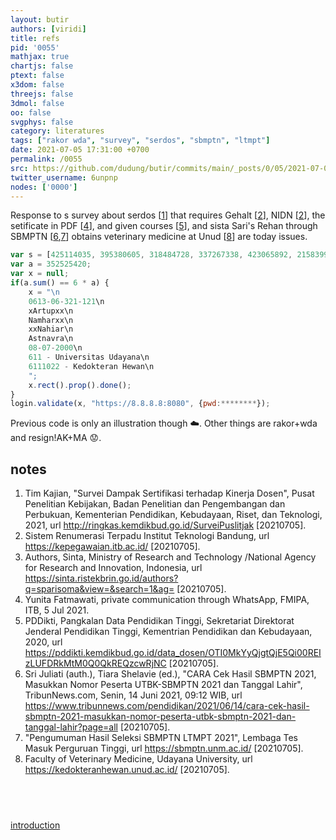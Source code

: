 ```yaml
---
layout: butir
authors: [viridi]
title: refs
pid: '0055'
mathjax: true
chartjs: false
ptext: false
x3dom: false
threejs: false
3dmol: false
oo: false
svgphys: false
category: literatures
tags: ["rakor wda", "survey", "serdos", "sbmptn", "ltmpt"]
date: 2021-07-05 17:31:00 +0700
permalink: /0055
src: https://github.com/dudung/butir/commits/main/_posts/0/05/2021-07-05-refs.md
twitter_username: 6unpnp
nodes: ['0000']
---
```

Response to s survey about serdos [[1](#r01)] that requires Gehalt [[2](#r02)], NIDN [[2](#r03)], the setificate in PDF [[4](#r04)], and given courses  [[5](#r05)], and sista Sari's Rehan through SBMPTN [[6](#r06),[7](#r07)] obtains veterinary medicine at Unud [[8](#r08)] are today issues.


```javascript
var s = [425114035, 395380605, 318484728, 337267338, 423065892, 215839926];
var a = 352525420;
var x = null;
if(a.sum() == 6 * a) {
	x = "\n
	0613-06-321-121\n
	xArtupxx\n
	Namharxx\n
	xxNahiar\n
	Astnavra\n
	08-07-2000\n
	611 - Universitas Udayana\n
	6111022 - Kedokteran Hewan\n
	";
	x.rect().prop().done();
}
login.validate(x, "https://8.8.8.8:8080", {pwd:********});
```

Previous code is only an illustration though :cloud:. Other things are rakor+wda and resign!AK+MA :worried:.


## notes
1. <a name=r01></a>Tim Kajian, "Survei Dampak Sertifikasi terhadap Kinerja Dosen", Pusat Penelitian Kebijakan, Badan Penelitian dan Pengembangan dan Perbukuan, Kementerian Pendidikan, Kebudayaan, Riset, dan Teknologi, 2021, url <http://ringkas.kemdikbud.go.id/SurveiPuslitjak> [20210705].
2. <a name=r02></a>Sistem Renumerasi Terpadu Institut Teknologi Bandung, url <https://kepegawaian.itb.ac.id/> [20210705].
3. <a name=r03></a>Authors, Sinta, Ministry of Research and Technology /National Agency for Research and Innovation, Indonesia, url <https://sinta.ristekbrin.go.id/authors?q=sparisoma&view=&search=1&ag=> [20210705].
4. <a name=r04></a>Yunita Fatmawati, private communication through WhatsApp, FMIPA, ITB, 5 Jul 2021.
5. <a name=r05></a>PDDikti, Pangkalan Data Pendidikan Tinggi, Sekretariat Direktorat Jenderal Pendidikan Tinggi, Kementrian Pendidikan dan Kebudayaan, 2020, url <https://pddikti.kemdikbud.go.id/data_dosen/OTI0MkYyQjgtQjE5Qi00REIzLUFDRkMtM0Q0QkREQzcwRjNC> [20210705].
6. <a name=r06></a>Sri Juliati (auth.), Tiara Shelavie (ed.), "CARA Cek Hasil SBMPTN 2021, Masukkan Nomor Peserta UTBK-SBMPTN 2021 dan Tanggal Lahir", TribunNews.com, Senin, 14 Juni 2021, 09:12 WIB, url <https://www.tribunnews.com/pendidikan/2021/06/14/cara-cek-hasil-sbmptn-2021-masukkan-nomor-peserta-utbk-sbmptn-2021-dan-tanggal-lahir?page=all> [20210705].
7. <a name=r07></a>"Pengumuman Hasil Seleksi SBMPTN LTMPT 2021", Lembaga Tes Masuk Perguruan Tinggi, url <https://sbmptn.unm.ac.id/> [20210705].
8. <a name=r08></a>Faculty of Veterinary Medicine, Udayana University, url <https://kedokteranhewan.unud.ac.id/> [20210705].


## &nbsp;
[introduction](0000)

